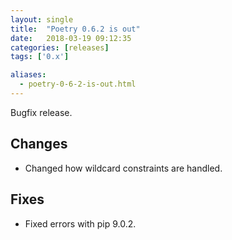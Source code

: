 ```yaml
---
layout: single
title:  "Poetry 0.6.2 is out"
date:   2018-03-19 09:12:35
categories: [releases]
tags: ['0.x']

aliases:
  - poetry-0-6-2-is-out.html
---
```


Bugfix release.


## Changes

- Changed how wildcard constraints are handled.


## Fixes

- Fixed errors with pip 9.0.2.

